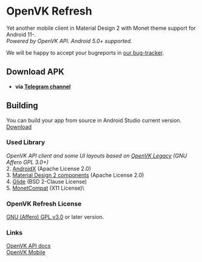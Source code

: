# OpenVK Refresh
Yet another mobile client in Material Design 2 with Monet theme support for Android 11-.\
_Powered by OpenVK API. Android 5.0+ supported._

We will be happy to accept your bugreports in [our bug-tracker](https://github.com/orgs/openvk/projects/1).

## Download APK
* **via [Telegram channel](https://t.me/+nPLHBZqAsFlhYmIy)**

## Building
You can build your app from source in Android Studio current version. [Download](https://developer.android.com/studio)

### Used Library
_OpenVK API client and some UI layouts based on [OpenVK Legacy](https://github.com/openvk/mobile-android-legacy) (GNU Affero GPL 3.0+)_\
2. [AndroidX](https://developer.android.com/jetpack/androidx) (Apache License 2.0)\
3. [Material Design 2 components](https://m2.material.io) (Apache License 2.0)\
4. [Glide](https://bumptech.github.io/glide/) (BSD 2-Clause License)\
5. [MonetCompat](https://github.com/KieronQuinn/MonetCompat) (X11 License)\

### OpenVK Refresh License
[GNU (Affero) GPL v3.0](https://github.com/openvk/mobile-android-refresh/blob/main/COPYING) or later version.

### Links
[OpenVK API docs](https://docs.openvk.su/openvk_engine/api/description/)\
[OpenVK Mobile](https://openvk.uk/app)
